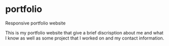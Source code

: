 # portfolio
Responsive portfolio website

This is my portfolio website that give a brief discrisption about me and what I know as well as some project that I worked on
and my contact information.

